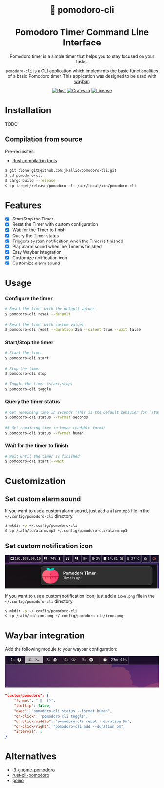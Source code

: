 <div align="center">

#  pomodoro-cli
# Pomodoro Timer Command Line Interface

Pomodoro timer is a simple timer that helps you to stay focused on your tasks.

`pomodoro-cli` is a CLI application which implements the basic functionalities of a basic Pomodoro timer. This application was designed to be used with [waybar](https://github.com/Alexays/Waybar).

[![Rust](https://img.shields.io/badge/Rust-orange.svg)](https://www.rust-lang.org/)
[![Crates.io](https://img.shields.io/crates/v/pomodoro-cli.svg)](https://crates.io/crates/pomodoro-cli)
[![License](https://img.shields.io/badge/license-MIT-blue.svg)](LICENSE.md)

</div>

# Installation

TODO

## Compilation from source

Pre-requisites:
- [Rust compilation tools](https://www.rust-lang.org/)

```bash
$ git clone git@github.com:jkallio/pomodoro-cli.git 
$ cd pomodoro-cli
$ cargo build --release
$ cp target/release/pomodoro-cli /usr/local/bin/pomodoro-cli
```

# Features

- [x] Start/Stop the Timer
- [x] Reset the Timer with custom configuration
- [x] Wait for the Timer to finish  
- [x] Query the Timer status
- [x] Triggers system notification when the Timer is finished
- [x] Play alarm sound when the Timer is finished
- [x] Easy Waybar integration
- [x] Customize notification icon
- [x] Customize alarm sound

# Usage

### Configure the timer

```bash
# Reset the timer with the default values
$ pomodoro-cli reset --default

# Reset the timer with custom values
$ pomodoro-cli reset --duration 25m --silent true --wait false
```

### Start/Stop the timer

```bash
# Start the timer
$ pomodoro-cli start

# Stop the timer
$ pomodoro-cli stop

# Toggle the timer (start/stop)
$ pomodoro-cli toggle
```

### Query the timer status

```bash
# Get remaining time in seconds (This is the default behavior for `status`)
$ pomodoro-cli status --format seconds

## Get remaining time in human readable format
$ pomodoro-cli status --format human
```

### Wait for the timer to finish

```bash
# Wait until the timer is finished
$ pomodoro-cli start --wait
```

# Customization

## Set custom alarm sound

If you want to use a custom alarm sound, just add a `alarm.mp3` file in the `~/.config/pomodoro-cli` directory.

```bash
$ mkdir -p ~/.config/pomodoro-cli
$ cp /path/to/alarm.mp3 ~/.config/pomodoro-cli/alarm.mp3
```

## Set custom notification icon 

![Waybar](./assets/screenshot_notification.png)

If you want to use a custom notification icon, just add a `icon.png` file in the `~/.config/pomodoro-cli` directory.

```bash
$ mkdir -p ~/.config/pomodoro-cli
$ cp /path/to/icon.png ~/.config/pomodoro-cli/icon.png
```

# Waybar integration

Add the following module to your waybar configuration:

![Waybar](./assets/screenshot_waybar.png)

```json
"custom/pomodoro": {
    "format": "   {}",
    "tooltip": false,
    "exec": "pomodoro-cli status --format human",
    "on-click": "pomodoro-cli toggle",
    "on-click-middle": "pomodoro-cli reset --duration 5m",
    "on-click-right": "pomodoro-cli add --duration 5m",
    "interval": 1
}
```

# Alternatives

- [i3-gnome-pomodoro](https://github.com/kantord/i3-gnome-pomodoro)
- [rust-cli-pomodoro](https://crates.io/crates/rust-cli-pomodoro)
- [pomo](https://kevinschoon.github.io/pomo/)
